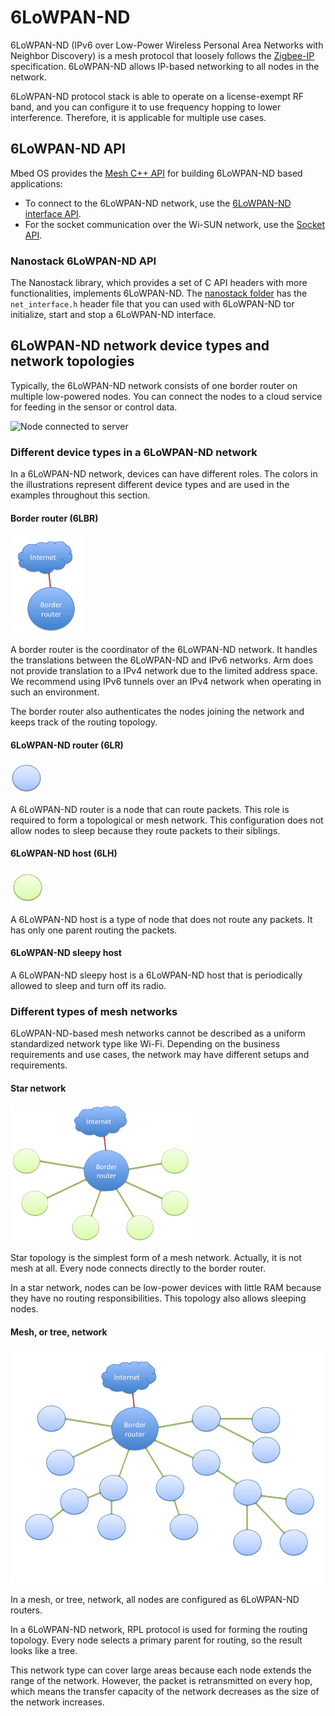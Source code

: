 <h1 id="6LoWPAN-ND-tech">6LoWPAN-ND</h1>

6LoWPAN-ND (IPv6 over Low-Power Wireless Personal Area Networks with Neighbor Discovery) is a mesh protocol that loosely follows the [Zigbee-IP](https://www.zigbee.org/) specification. 6LoWPAN-ND allows IP-based networking to all nodes in the network.

6LoWPAN-ND protocol stack is able to operate on a license-exempt RF band, and you can configure it to use frequency hopping to lower interference. Therefore, it is applicable for multiple use cases.

## 6LoWPAN-ND API

Mbed OS provides the [Mesh C++ API](../apis/mesh-api.html) for building 6LoWPAN-ND based applications:

- To connect to the 6LoWPAN-ND network, use the [6LoWPAN-ND interface API](https://github.com/ARMmbed/mbed-os/blob/master/features/nanostack/mbed-mesh-api/mbed-mesh-api/LoWPANNDInterface.h).
- For the socket communication over the Wi-SUN network, use the [Socket API](../apis/socket.html).

### Nanostack 6LoWPAN-ND API

The Nanostack library, which provides a set of C API headers with more functionalities, implements 6LoWPAN-ND. The [nanostack folder](https://github.com/ARMmbed/mbed-os/tree/master/features/nanostack/sal-stack-nanostack/nanostack) has the `net_interface.h` header file that you can used with 6LoWPAN-ND tor initialize, start and stop a 6LoWPAN-ND interface.

## 6LoWPAN-ND network device types and network topologies

Typically, the 6LoWPAN-ND network consists of one border router on multiple low-powered nodes. You can connect the nodes to a cloud service for feeding in the sensor or control data.

![Node connected to server](https://github.com/ARMmbed/mbed-os-5-docs/blob/development/docs/images/node_to_server_2.jpg?raw=true)

### Different device types in a 6LoWPAN-ND network

In a 6LoWPAN-ND network, devices can have different roles. The colors in the illustrations represent different device types and are used in the examples throughout this section.

#### Border router (6LBR)

![Border router](../../../images/br.png)

A border router is the coordinator of the 6LoWPAN-ND network. It handles the translations between the 6LoWPAN-ND and IPv6 networks. Arm does not provide translation to a IPv4 network due to the limited address space. We recommend using IPv6 tunnels over an IPv4 network when operating in such an environment.

The border router also authenticates the nodes joining the network and keeps track of the routing topology.

#### 6LoWPAN-ND router (6LR)

![6LoWPAN-ND router](../../../images/6lr.png)

A 6LoWPAN-ND router is a node that can route packets. This role is required to form a topological or mesh network. This configuration does not allow nodes to sleep because they route packets to their siblings.

#### 6LoWPAN-ND host (6LH)

![6LoWPAN-ND Host](../../../images/6lh.png)

A 6LoWPAN-ND host is a type of node that does not route any packets. It has only one parent routing the packets.

#### 6LoWPAN-ND sleepy host

A 6LoWPAN-ND sleepy host is a 6LoWPAN-ND host that is periodically allowed to sleep and turn off its radio.

### Different types of mesh networks

6LoWPAN-ND-based mesh networks cannot be described as a uniform standardized network type like Wi-Fi. Depending on the business requirements and use cases, the network may have different setups and requirements.

#### Star network

![Start topology](../../../images/star_topology.png)

Star topology is the simplest form of a mesh network. Actually, it is not mesh at all. Every node connects directly to the border router.

In a star network, nodes can be low-power devices with little RAM because they have no routing responsibilities. This topology also allows sleeping nodes.

#### Mesh, or tree, network

![Tree type mesh](../../../images/mesh.png)

In a mesh, or tree, network, all nodes are configured as 6LoWPAN-ND routers.

In a 6LoWPAN-ND network, RPL protocol is used for forming the routing topology. Every node selects a primary parent for routing, so the result looks like a tree.

This network type can cover large areas because each node extends the range of the network. However, the packet is retransmitted on every hop, which means the transfer capacity of the network decreases as the size of the network increases.
